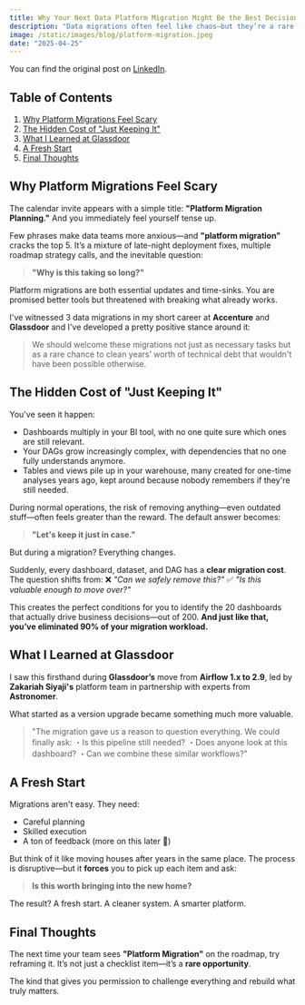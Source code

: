 ```yaml
---
title: Why Your Next Data Platform Migration Might Be the Best Decision You Ever Make
description: "Data migrations often feel like chaos—but they’re a rare opportunity to eliminate years of technical debt and realign your platform for the future."
image: /static/images/blog/platform-migration.jpeg
date: "2025-04-25"
---
```


You can find the original post on [LinkedIn](https://www.linkedin.com/posts/desaiparth2000_%F0%9D%90%91%F0%9D%90%9E%F0%9D%90%9F%F0%9D%90%A5%F0%9D%90%9E%F0%9D%90%9C%F0%9D%90%AD%F0%9D%90%A2%F0%9D%90%A7%F0%9D%90%A0-%F0%9D%90%A8%F0%9D%90%A7-%F0%9D%90%8C%F0%9D%90%B2-%F0%9D%90%88%F0%9D%90%A7%F0%9D%90%AD%F0%9D%90%9E%F0%9D%90%AB-activity-7296766432713834496-GYTZ?utm_source=share&utm_medium=member_desktop&rcm=ACoAACZ4yK8Bx_TwidB567QE5FMTdP29hcwUezc).


## Table of Contents

1. [Why Platform Migrations Feel Scary](#why-platform-migrations-feel-scary)
2. [The Hidden Cost of "Just Keeping It"](#the-hidden-cost-of-just-keeping-it)
3. [What I Learned at Glassdoor](#what-i-learned-at-glassdoor)
4. [A Fresh Start](#a-fresh-start)
5. [Final Thoughts](#final-thoughts)


## Why Platform Migrations Feel Scary

The calendar invite appears with a simple title:
**"Platform Migration Planning."**
And you immediately feel yourself tense up.

Few phrases make data teams more anxious—and **"platform migration"** cracks the top 5.
It’s a mixture of late-night deployment fixes, multiple roadmap strategy calls, and the inevitable question:

> **"Why is this taking so long?"**

Platform migrations are both essential updates and time-sinks. You are promised better tools but threatened with breaking what already works.

I've witnessed 3 data migrations in my short career at **Accenture** and **Glassdoor** and I've developed a pretty positive stance around it:

> We should welcome these migrations not just as necessary tasks but as a rare chance to clean years’ worth of technical debt that wouldn't have been possible otherwise.


## The Hidden Cost of "Just Keeping It"

You've seen it happen:

- Dashboards multiply in your BI tool, with no one quite sure which ones are still relevant.
- Your DAGs grow increasingly complex, with dependencies that no one fully understands anymore.
- Tables and views pile up in your warehouse, many created for one-time analyses years ago, kept around because nobody remembers if they're still needed.

During normal operations, the risk of removing anything—even outdated stuff—often feels greater than the reward.
The default answer becomes:
> **"Let's keep it just in case."**

But during a migration? Everything changes.

Suddenly, every dashboard, dataset, and DAG has a **clear migration cost**. The question shifts from:
❌ *"Can we safely remove this?"*
✅ *"Is this valuable enough to move over?"*

This creates the perfect conditions for you to identify the 20 dashboards that actually drive business decisions—out of 200.
**And just like that, you’ve eliminated 90% of your migration workload.**


## What I Learned at Glassdoor

I saw this firsthand during **Glassdoor’s** move from **Airflow 1.x to 2.9**, led by **Zakariah Siyaji's** platform team in partnership with experts from **Astronomer**.

What started as a version upgrade became something much more valuable.

> "The migration gave us a reason to question everything.
> We could finally ask:
> ・Is this pipeline still needed?
> ・Does anyone look at this dashboard?
> ・Can we combine these similar workflows?"


## A Fresh Start

Migrations aren't easy. They need:

- Careful planning
- Skilled execution
- A ton of feedback (more on this later 😬)

But think of it like moving houses after years in the same place.
The process is disruptive—but it **forces** you to pick up each item and ask:

> **Is this worth bringing into the new home?**

The result? A fresh start. A cleaner system. A smarter platform.


## Final Thoughts

The next time your team sees **"Platform Migration"** on the roadmap, try reframing it.
It’s not just a checklist item—it’s a **rare opportunity**.

The kind that gives you permission to challenge everything and rebuild what truly matters.